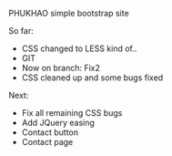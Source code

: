 PHUKHAO simple bootstrap site

So far:
- CSS changed to LESS kind of..
- GIT
- Now on branch: Fix2
- CSS cleaned up and some bugs fixed

Next:
- Fix all remaining CSS bugs
- Add JQuery easing
- Contact button
- Contact page

